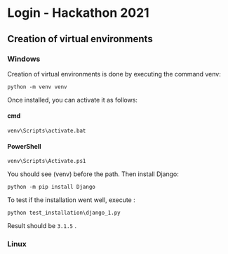 # Login - Hackathon 2021

## Creation of virtual environments

### Windows 

Creation of virtual environments is done by executing the command venv:
```
python -m venv venv
```
Once installed, you can activate it as follows:
#### cmd
```
venv\Scripts\activate.bat
```
#### PowerShell
```
venv\Scripts\Activate.ps1
```
You should see (venv) before the path.
Then install Django:
```
python -m pip install Django
```

To test if the installation went well, execute :
```
python test_installation\django_1.py
```
Result should be ```3.1.5``` .


### Linux 
